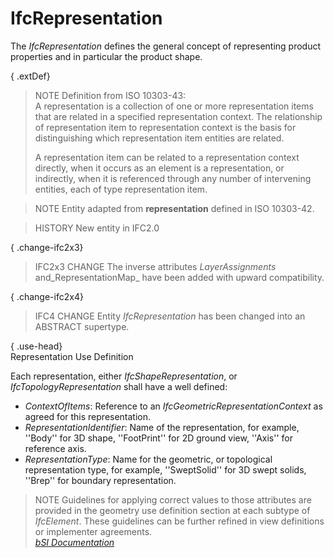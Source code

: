 IfcRepresentation
=================
The _IfcRepresentation_ defines the general concept of representing product
properties and in particular the product shape.  
  
{ .extDef}  
> NOTE  Definition from ISO 10303-43:  
> A representation is a collection of one or more representation items that
> are related in a specified representation context. The relationship of
> representation item to representation context is the basis for
> distinguishing which representation item entities are related.  
>  
> A representation item can be related to a representation context directly,
> when it occurs as an element is a representation, or indirectly, when it is
> referenced through any number of intervening entities, each of type
> representation item.  
  
> NOTE  Entity adapted from **representation** defined in ISO 10303-42.  
  
> HISTORY  New entity in IFC2.0  
  
{ .change-ifc2x3}  
> IFC2x3 CHANGE  The inverse attributes _LayerAssignments_
> and_RepresentationMap_ have been added with upward compatibility.  
  
{ .change-ifc2x4}  
> IFC4 CHANGE  Entity _IfcRepresentation_ has been changed into an ABSTRACT
> supertype.  
  
{ .use-head}  
Representation Use Definition  
  
Each representation, either _IfcShapeRepresentation_, or
_IfcTopologyRepresentation_ shall have a well defined:  
  
* _ContextOfItems_: Reference to an _IfcGeometricRepresentationContext_ as agreed for this representation.   
* _RepresentationIdentifier_: Name of the representation, for example, ''Body'' for 3D shape, ''FootPrint'' for 2D ground view, ''Axis'' for reference axis.   
* _RepresentationType_: Name for the geometric, or topological representation type, for example, ''SweptSolid'' for 3D swept solids, ''Brep'' for boundary representation.   
  
> NOTE  Guidelines for applying correct values to those attributes are
> provided in the geometry use definition section at each subtype of
> _IfcElement_. These guidelines can be further refined in view definitions or
> implementer agreements.  
[ _bSI
Documentation_](https://standards.buildingsmart.org/IFC/DEV/IFC4_2/FINAL/HTML/schema/ifcrepresentationresource/lexical/ifcrepresentation.htm)


